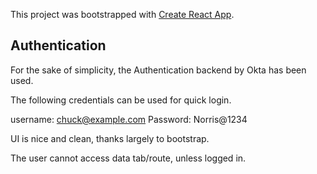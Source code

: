This project was bootstrapped with [Create React App](https://github.com/facebookincubator/create-react-app).

## Authentication

For the sake of simplicity, the Authentication backend by Okta has been used.

The following credentials can be used for quick login.

username: chuck@example.com
Password: Norris@1234

UI is nice and clean, thanks largely to bootstrap.

The user cannot access data tab/route, unless logged in.

